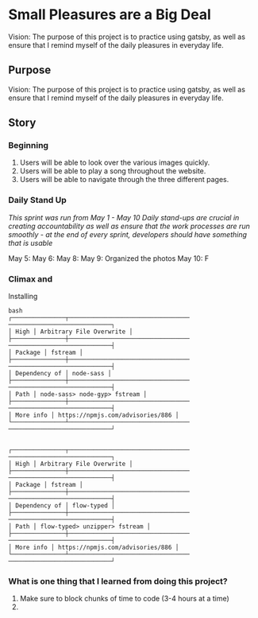 # Small Pleasures are a Big Deal  
Vision: The purpose of this project is to practice using gatsby, as well as ensure that I remind myself of the daily pleasures in everyday life. 

## Purpose 
Vision: The purpose of this project is to practice using gatsby, as well as ensure that I remind myself of the daily pleasures in everyday life. 

## Story 
### Beginning
1. Users will be able to look over the various images quickly. 
2. Users will be able to play a song throughout the website. 
3. Users will be able to navigate through the three different pages. 

### Daily Stand Up 
*This sprint was run from May 1 - May 10*
*Daily stand-ups are crucial in creating accountability as well as ensure that the work processes are run smoothly - at the end of every sprint, developers should have something that is usable* 

May 5: 
May 6: 
May 8: 
May 9: Organized the photos
May 10: F

### Climax and 
Installing 
```
bash
┌───────────────┬────────────────────────────────── ─────────────────────────────┐
│ High │ Arbitrary File Overwrite │
├───────────────┼────────────────────────────────── ─────────────────────────────┤
│ Package │ fstream │
├───────────────┼────────────────────────────────── ─────────────────────────────┤
│ Dependency of │ node-sass │
├───────────────┼────────────────────────────────── ─────────────────────────────┤
│ Path │ node-sass> node-gyp> fstream │
├───────────────┼────────────────────────────────── ─────────────────────────────┤
│ More info │ https://npmjs.com/advisories/886 │
└───────────────┴────────────────────────────────── ─────────────────────────────┘


┌───────────────┬────────────────────────────────── ─────────────────────────────┐
│ High │ Arbitrary File Overwrite │
├───────────────┼────────────────────────────────── ─────────────────────────────┤
│ Package │ fstream │
├───────────────┼────────────────────────────────── ─────────────────────────────┤
│ Dependency of │ flow-typed │
├───────────────┼────────────────────────────────── ─────────────────────────────┤
│ Path │ flow-typed> unzipper> fstream │
├───────────────┼────────────────────────────────── ─────────────────────────────┤
│ More info │ https://npmjs.com/advisories/886 │
└───────────────┴────────────────────────────────── ─────────────────────────────┘
```

### What is one thing that I learned from doing this project? 
1. Make sure to block chunks of time to code (3-4 hours at a time) 
2. 

